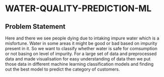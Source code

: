 # WATER-QUALITY-PREDICTION-ML
## Problem Statement
Here and there we see people dying due to intaking impure water which is a misfortune. Water in some areas it might be good or bad based on impurity
present in it. So we want to classify whether water is safe for comsumption or not basing on level of impurity. For a large set of data and preprocessed data
and made visualisation for easy understanding of data then we put those data in different machine learning classification models and finding out the best
model to predict the category of customers.
